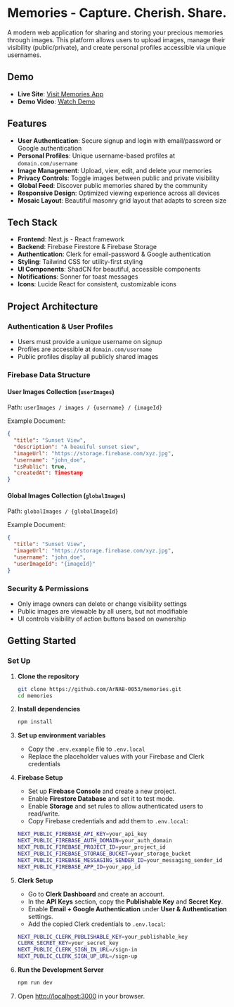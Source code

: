 # Memories - Capture. Cherish. Share.

A modern web application for sharing and storing your precious memories through images. This platform allows users to upload images, manage their visibility (public/private), and create personal profiles accessible via unique usernames.

## Demo

- **Live Site**: [Visit Memories App](https://your-deployment-link-here)
- **Demo Video**: [Watch Demo](https://your-demo-video-link-here)

## Features

- **User Authentication**: Secure signup and login with email/password or Google authentication
- **Personal Profiles**: Unique username-based profiles at `domain.com/username`
- **Image Management**: Upload, view, edit, and delete your memories
- **Privacy Controls**: Toggle images between public and private visibility
- **Global Feed**: Discover public memories shared by the community
- **Responsive Design**: Optimized viewing experience across all devices
- **Mosaic Layout**: Beautiful masonry grid layout that adapts to screen size

## Tech Stack  

- **Frontend**: Next.js - React framework
- **Backend**: Firebase Firestore & Firebase Storage  
- **Authentication**: Clerk for email-password & Google authentication  
- **Styling**: Tailwind CSS for utility-first styling  
- **UI Components**: ShadCN for beautiful, accessible components  
- **Notifications**: Sonner for toast messages  
- **Icons**: Lucide React for consistent, customizable icons  

## Project Architecture

### Authentication & User Profiles
- Users must provide a unique username on signup
- Profiles are accessible at `domain.com/username`
- Public profiles display all publicly shared images

### Firebase Data Structure

#### User Images Collection (`userImages`)
Path: `userImages / images / {username} / {imageId}`

Example Document:
```json
{
  "title": "Sunset View",
  "description": "A beauiful sunset siew",
  "imageUrl": "https://storage.firebase.com/xyz.jpg",
  "username": "john_doe",
  "isPublic": true,
  "createdAt": Timestamp
}
```

#### Global Images Collection (`globalImages`)
Path: `globalImages / {globalImageId}`

Example Document:
```json
{
  "title": "Sunset View",
  "imageUrl": "https://storage.firebase.com/xyz.jpg",
  "username": "john_doe",
  "userImageId": "{imageId}"
}
```

### Security & Permissions
- Only image owners can delete or change visibility settings
- Public images are viewable by all users, but not modifiable
- UI controls visibility of action buttons based on ownership

## Getting Started

### Set Up

1. **Clone the repository**
   ```bash
   git clone https://github.com/ArNAB-0053/memories.git
   cd memories
   ```

2. **Install dependencies**
   ```bash
   npm install
   ```

3. **Set up environment variables**
   * Copy the `.env.example` file to `.env.local`
   * Replace the placeholder values with your Firebase and Clerk credentials

4. **Firebase Setup**
   * Set up **Firebase Console** and create a new project.
   * Enable **Firestore Database** and set it to test mode.
   * Enable **Storage** and set rules to allow authenticated users to read/write.
   * Copy Firebase credentials and add them to `.env.local`:
   ```bash
   NEXT_PUBLIC_FIREBASE_API_KEY=your_api_key
   NEXT_PUBLIC_FIREBASE_AUTH_DOMAIN=your_auth_domain
   NEXT_PUBLIC_FIREBASE_PROJECT_ID=your_project_id
   NEXT_PUBLIC_FIREBASE_STORAGE_BUCKET=your_storage_bucket
   NEXT_PUBLIC_FIREBASE_MESSAGING_SENDER_ID=your_messaging_sender_id
   NEXT_PUBLIC_FIREBASE_APP_ID=your_app_id
   ```

5. **Clerk Setup**
   * Go to **Clerk Dashboard** and create an account.
   * In the **API Keys** section, copy the **Publishable Key** and **Secret Key**.
   * Enable **Email + Google Authentication** under **User & Authentication** settings.
   * Add the copied Clerk credentials to `.env.local`:
   ```bash
   NEXT_PUBLIC_CLERK_PUBLISHABLE_KEY=your_publishable_key
   CLERK_SECRET_KEY=your_secret_key
   NEXT_PUBLIC_CLERK_SIGN_IN_URL=/sign-in
   NEXT_PUBLIC_CLERK_SIGN_UP_URL=/sign-up
   ```

6. **Run the Development Server**
   ```bash
   npm run dev
   ```

7. Open [http://localhost:3000](http://localhost:3000) in your browser.
